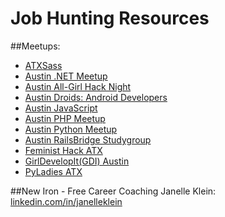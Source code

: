 Job Hunting Resources
=========================

##Meetups:
* [ATXSass](http://www.meetup.com/ATXSass)
* [Austin .NET Meetup](http://www.meetup.com/Austin-Dot-Net)
* [Austin All-Girl Hack Night](http://www.meetup.com/Austin-All-Girl-Hack-Night)
* [Austin Droids: Android Developers](http://www.meetup.com/Austin-Android)
* [Austin JavaScript](http://www.meetup.com/javascript-austin)
* [Austin PHP Meetup](http://www.meetup.com/austinphp)
* [Austin Python Meetup](http://www.meetup.com/austinpython)
* [Austin RailsBridge Studygroup](http://www.meetup.com/Austin-RailsBridge-Studygroup)
* [Feminist Hack ATX](http://www.meetup.com/Feminist-Hack-ATX)
* [GirlDevelopIt(GDI) Austin](http://www.meetup.com/Girl-Develop-It-Austin)
* [PyLadies ATX](http://www.meetup.com/PyLadies-ATX)

##New Iron - Free Career Coaching
Janelle Klein: [linkedin.com/in/janelleklein](https://www.linkedin.com/in/janelleklein)
